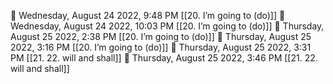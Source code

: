 🍅 Wednesday, August 24 2022, 9:48 PM [[20. I’m going to (do)]]
🍅 Wednesday, August 24 2022, 10:03 PM [[20. I’m going to (do)]]🍅 Thursday, August 25 2022, 2:38 PM [[20. I’m going to (do)]]🍅 Thursday, August 25 2022, 3:16 PM [[20. I’m going to (do)]]🍅 Thursday, August 25 2022, 3:31 PM [[21. 22. will and shall]]🍅 Thursday, August 25 2022, 3:46 PM [[21. 22. will and shall]]